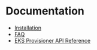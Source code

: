 # Documentation

- [Installation](https://github.com/keikoproj/instance-manager/blob/master/docs/INSTALL.md)
- [FAQ](https://github.com/keikoproj/instance-manager/blob/master/docs/FAQ.md)
- [EKS Provisioner API Reference](https://github.com/keikoproj/instance-manager/blob/master/docs/EKS.md)
